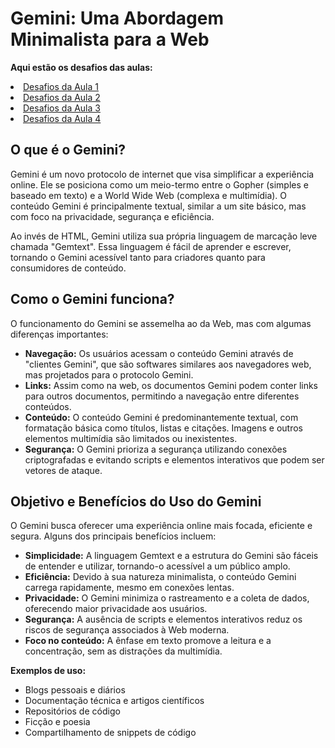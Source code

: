   <h1>Gemini: Uma Abordagem Minimalista para a Web</h1>

**Aqui estão os desafios das aulas:**
<li><a href="https://github.com/BeatrizVencio/Imersao-Alura-2/tree/main/Aula_1">Desafios da Aula 1</a></li>
<li><a href="https://github.com/BeatrizVencio/Imersao-Alura-2/tree/main/Aula_2">Desafios da Aula 2</a></li>
<li><a href="https://github.com/BeatrizVencio/Imersao-Alura-2/tree/main/Aula_3">Desafios da Aula 3</a></li>
<li><a href="https://github.com/BeatrizVencio/Imersao-Alura-2/tree/main/Aula_4">Desafios da Aula 4</a></li>

  <section>
        <h2>O que é o Gemini?</h2>
        <p>Gemini é um novo protocolo de internet que visa simplificar a experiência online. Ele se posiciona como um meio-termo entre o Gopher (simples e baseado em texto) e a World Wide Web (complexa e multimídia). O conteúdo Gemini é principalmente textual, similar a um site básico, mas com foco na privacidade, segurança e eficiência.</p>
        <p>Ao invés de HTML, Gemini utiliza sua própria linguagem de marcação leve chamada "Gemtext". Essa linguagem é fácil de aprender e escrever, tornando o Gemini acessível tanto para criadores quanto para consumidores de conteúdo.</p>
    </section>

  <section>
        <h2>Como o Gemini funciona?</h2>
        <p>O funcionamento do Gemini se assemelha ao da Web, mas com algumas diferenças importantes:</p>
        <ul>
            <li><b>Navegação:</b> Os usuários acessam o conteúdo Gemini através de "clientes Gemini", que são softwares similares aos navegadores web, mas projetados para o protocolo Gemini.</li>
            <li><b>Links:</b> Assim como na web, os documentos Gemini podem conter links para outros documentos, permitindo a navegação entre diferentes conteúdos.</li>
            <li><b>Conteúdo:</b> O conteúdo Gemini é predominantemente textual, com formatação básica como títulos, listas e citações. Imagens e outros elementos multimídia são limitados ou inexistentes.</li>
            <li><b>Segurança:</b> O Gemini prioriza a segurança utilizando conexões criptografadas e evitando scripts e elementos interativos que podem ser vetores de ataque.</li>
        </ul>
    </section>

  <section>
        <h2>Objetivo e Benefícios do Uso do Gemini</h2>
        <p>O Gemini busca oferecer uma experiência online mais focada, eficiente e segura. Alguns dos principais benefícios incluem:</p>
        <ul>
            <li><b>Simplicidade:</b> A linguagem Gemtext e a estrutura do Gemini são fáceis de entender e utilizar, tornando-o acessível a um público amplo.</li>
            <li><b>Eficiência:</b> Devido à sua natureza minimalista, o conteúdo Gemini carrega rapidamente, mesmo em conexões lentas.</li>
            <li><b>Privacidade:</b> O Gemini minimiza o rastreamento e a coleta de dados, oferecendo maior privacidade aos usuários.</li>
            <li><b>Segurança:</b> A ausência de scripts e elementos interativos reduz os riscos de segurança associados à Web moderna.</li>
            <li><b>Foco no conteúdo:</b> A ênfase em texto promove a leitura e a concentração, sem as distrações da multimídia.</li>
        </ul>
        <p><b>Exemplos de uso:</b></p>
        <ul>
            <li>Blogs pessoais e diários</li>
            <li>Documentação técnica e artigos científicos</li>
            <li>Repositórios de código</li>
            <li>Ficção e poesia</li>
            <li>Compartilhamento de snippets de código</li>
        </ul>
    </section>

</body>
</html>
